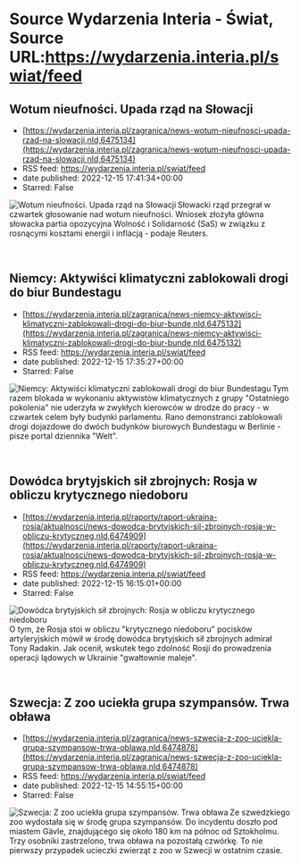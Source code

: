 # Source Wydarzenia Interia - Świat, Source URL:https://wydarzenia.interia.pl/swiat/feed

## Wotum nieufności. Upada rząd na Słowacji
 - [https://wydarzenia.interia.pl/zagranica/news-wotum-nieufnosci-upada-rzad-na-slowacji,nId,6475134](https://wydarzenia.interia.pl/zagranica/news-wotum-nieufnosci-upada-rzad-na-slowacji,nId,6475134)
 - RSS feed: https://wydarzenia.interia.pl/swiat/feed
 - date published: 2022-12-15 17:41:34+00:00
 - Starred: False

<p><a href="https://wydarzenia.interia.pl/zagranica/news-wotum-nieufnosci-upada-rzad-na-slowacji,nId,6475134"><img align="left" alt="Wotum nieufności. Upada rząd na Słowacji " src="https://i.iplsc.com/wotum-nieufnosci-upada-rzad-na-slowacji/000GHTOUF4A2IC9B-C321.jpg" /></a>Słowacki rząd przegrał w czwartek głosowanie nad wotum nieufności. Wniosek złożyła główna słowacka partia opozycyjna Wolność i Solidarność (SaS) w związku z rosnącymi kosztami energii i inflacją - podaje Reuters. </p><br clear="all" />

## Niemcy: Aktywiści klimatyczni zablokowali drogi do biur Bundestagu
 - [https://wydarzenia.interia.pl/zagranica/news-niemcy-aktywisci-klimatyczni-zablokowali-drogi-do-biur-bunde,nId,6475132](https://wydarzenia.interia.pl/zagranica/news-niemcy-aktywisci-klimatyczni-zablokowali-drogi-do-biur-bunde,nId,6475132)
 - RSS feed: https://wydarzenia.interia.pl/swiat/feed
 - date published: 2022-12-15 17:35:27+00:00
 - Starred: False

<p><a href="https://wydarzenia.interia.pl/zagranica/news-niemcy-aktywisci-klimatyczni-zablokowali-drogi-do-biur-bunde,nId,6475132"><img align="left" alt="Niemcy: Aktywiści klimatyczni zablokowali drogi do biur Bundestagu" src="https://i.iplsc.com/niemcy-aktywisci-klimatyczni-zablokowali-drogi-do-biur-bunde/000GHTKRV8J0F4CD-C321.jpg" /></a>Tym razem blokada w wykonaniu aktywistów klimatycznych z grupy &quot;Ostatniego pokolenia&quot; nie uderzyła w zwykłych kierowców w drodze do pracy - w czwartek celem były budynki parlamentu. Rano demonstranci zablokowali drogi dojazdowe do dwóch budynków biurowych Bundestagu w Berlinie - pisze portal dziennika &quot;Welt&quot;.</p><br clear="all" />

## Dowódca brytyjskich sił zbrojnych: Rosja w obliczu krytycznego niedoboru
 - [https://wydarzenia.interia.pl/raporty/raport-ukraina-rosja/aktualnosci/news-dowodca-brytyjskich-sil-zbrojnych-rosja-w-obliczu-krytyczneg,nId,6474909](https://wydarzenia.interia.pl/raporty/raport-ukraina-rosja/aktualnosci/news-dowodca-brytyjskich-sil-zbrojnych-rosja-w-obliczu-krytyczneg,nId,6474909)
 - RSS feed: https://wydarzenia.interia.pl/swiat/feed
 - date published: 2022-12-15 16:15:01+00:00
 - Starred: False

<p><a href="https://wydarzenia.interia.pl/raporty/raport-ukraina-rosja/aktualnosci/news-dowodca-brytyjskich-sil-zbrojnych-rosja-w-obliczu-krytyczneg,nId,6474909"><img align="left" alt="Dowódca brytyjskich sił zbrojnych: Rosja w obliczu krytycznego niedoboru" src="https://i.iplsc.com/dowodca-brytyjskich-sil-zbrojnych-rosja-w-obliczu-krytyczneg/000GHST4EV7FKJ1K-C321.jpg" /></a>O tym, że Rosja stoi w obliczu &quot;krytycznego niedoboru&quot; pocisków artyleryjskich mówił w środę dowódca brytyjskich sił zbrojnych admirał Tony Radakin. Jak ocenił, wskutek tego zdolność Rosji do prowadzenia operacji lądowych w Ukrainie &quot;gwałtownie maleje&quot;.</p><br clear="all" />

## Szwecja: Z zoo uciekła grupa szympansów. Trwa obława
 - [https://wydarzenia.interia.pl/zagranica/news-szwecja-z-zoo-uciekla-grupa-szympansow-trwa-oblawa,nId,6474878](https://wydarzenia.interia.pl/zagranica/news-szwecja-z-zoo-uciekla-grupa-szympansow-trwa-oblawa,nId,6474878)
 - RSS feed: https://wydarzenia.interia.pl/swiat/feed
 - date published: 2022-12-15 14:55:15+00:00
 - Starred: False

<p><a href="https://wydarzenia.interia.pl/zagranica/news-szwecja-z-zoo-uciekla-grupa-szympansow-trwa-oblawa,nId,6474878"><img align="left" alt="Szwecja: Z zoo uciekła grupa szympansów. Trwa obława" src="https://i.iplsc.com/szwecja-z-zoo-uciekla-grupa-szympansow-trwa-oblawa/000GHSN9TQCHFN19-C321.jpg" /></a>Ze szwedzkiego zoo wydostała się w środę grupa szympansów. Do incydentu doszło pod miastem Gävle, znajdującego się około 180 km na północ od Sztokholmu. Trzy osobniki zastrzelono, trwa obława na pozostałą czwórkę. To nie pierwszy przypadek ucieczki zwierząt z zoo w Szwecji w ostatnim czasie.</p><br clear="all" />
